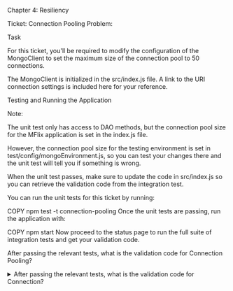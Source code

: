 Chapter 4: Resiliency

Ticket: Connection Pooling
Problem:

Task

For this ticket, you'll be required to modify the configuration of the MongoClient to set the maximum size of the connection pool to 50 connections.

The MongoClient is initialized in the src/index.js file. A link to the URI connection settings is included here for your reference.

Testing and Running the Application

Note:

The unit test only has access to DAO methods, but the connection pool size for the MFlix application is set in the index.js file.

However, the connection pool size for the testing environment is set in test/config/mongoEnvironment.js, so you can test your changes there and the unit test will tell you if something is wrong.

When the unit test passes, make sure to update the code in src/index.js so you can retrieve the validation code from the integration test.

You can run the unit tests for this ticket by running:

 COPY
npm test -t connection-pooling
Once the unit tests are passing, run the application with:

 COPY
npm start
Now proceed to the status page to run the full suite of integration tests and get your validation code.

After passing the relevant tests, what is the validation code for Connection Pooling?


<details> 
  <summary>After passing the relevant tests, what is the validation code for Connection?</summary>
   Answer: 5ad4f4f58d4b377bcf55d742
</details>